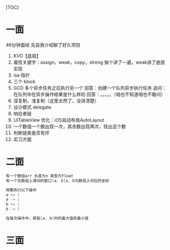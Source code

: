 [TOC]

# 一面

46分钟面经
先自我介绍聊了好久项目

1. KVO【底层】
2. 属性关键字：assign，weak，copy，strong 挨个讲了一遍，weak讲了底层实现
3. isa 指针
4. 三个 block
5. GCD 多个异步任务之后执行另一个
回答：创建一个队列异步执行任务
追问：在队列中在异步操作结果是什么样的
回答：。。。。。（咱也不知道咱也不敢问）
6. 深复制，浅复制（这里太然了，没讲清楚）
7. 设计模式 delegate
8. 响应者链
9. UITableView 优化：iOS自动布局AutoLayout
10. 一个数组一个数出现一次，其余数出现两次，找出这个数
11. 判断链表是否有环
12. 实习方面

# 二面

 ```objective-c
有一个数组arr 长度为n 类型为float
有一个在数组上滑动的窗口[a, b]a, b为数组上对应的坐标

频繁执行以下操作
a += 1
a -= 1
b += 1
b -= 1

在每次操作中，获取[a, b]内的最大值和最小值
 ```



# 三面


